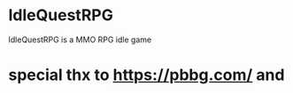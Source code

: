 # IdleQuestRPG
  IdleQuestRPG is a MMO RPG idle game
  
  # special thx to https://pbbg.com/ and
  
